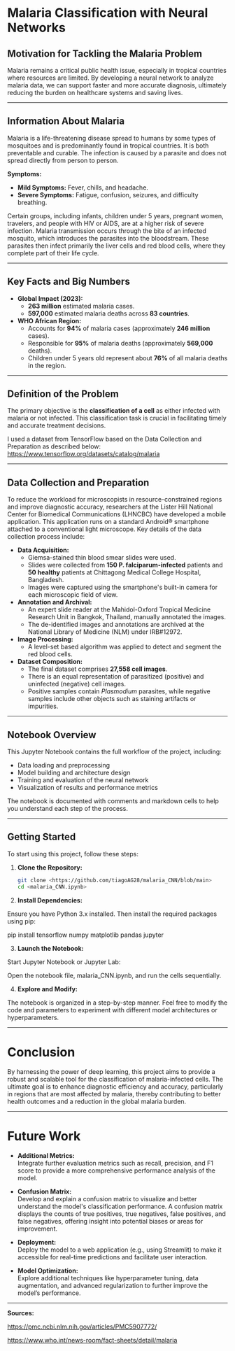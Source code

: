 # Malaria Classification with Neural Networks

## Motivation for Tackling the Malaria Problem

Malaria remains a critical public health issue, especially in tropical countries where resources are limited. By developing a neural network to analyze malaria data, we can support faster and more accurate diagnosis, ultimately reducing the burden on healthcare systems and saving lives.

---

## Information About Malaria

Malaria is a life-threatening disease spread to humans by some types of mosquitoes and is predominantly found in tropical countries. It is both preventable and curable. The infection is caused by a parasite and does not spread directly from person to person.

**Symptoms:**

- **Mild Symptoms:** Fever, chills, and headache.
- **Severe Symptoms:** Fatigue, confusion, seizures, and difficulty breathing.

Certain groups, including infants, children under 5 years, pregnant women, travelers, and people with HIV or AIDS, are at a higher risk of severe infection. Malaria transmission occurs through the bite of an infected mosquito, which introduces the parasites into the bloodstream. These parasites then infect primarily the liver cells and red blood cells, where they complete part of their life cycle.

---

## Key Facts and Big Numbers

- **Global Impact (2023):**
  - **263 million** estimated malaria cases.
  - **597,000** estimated malaria deaths across **83 countries**.
- **WHO African Region:**
  - Accounts for **94%** of malaria cases (approximately **246 million** cases).
  - Responsible for **95%** of malaria deaths (approximately **569,000** deaths).
  - Children under 5 years old represent about **76%** of all malaria deaths in the region.

---

## Definition of the Problem

The primary objective is the **classification of a cell** as either infected with malaria or not infected. This classification task is crucial in facilitating timely and accurate treatment decisions.

I used a dataset from TensorFlow based on the Data Collection and Preparation as described below: https://www.tensorflow.org/datasets/catalog/malaria

---

## Data Collection and Preparation

To reduce the workload for microscopists in resource-constrained regions and improve diagnostic accuracy, researchers at the Lister Hill National Center for Biomedical Communications (LHNCBC) have developed a mobile application. This application runs on a standard Android® smartphone attached to a conventional light microscope. Key details of the data collection process include:

- **Data Acquisition:**
  - Giemsa-stained thin blood smear slides were used.
  - Slides were collected from **150 P. falciparum-infected** patients and **50 healthy** patients at Chittagong Medical College Hospital, Bangladesh.
  - Images were captured using the smartphone's built-in camera for each microscopic field of view.
- **Annotation and Archival:**
  - An expert slide reader at the Mahidol-Oxford Tropical Medicine Research Unit in Bangkok, Thailand, manually annotated the images.
  - The de-identified images and annotations are archived at the National Library of Medicine (NLM) under IRB#12972.
- **Image Processing:**
  - A level-set based algorithm was applied to detect and segment the red blood cells.
- **Dataset Composition:**
  - The final dataset comprises **27,558 cell images**.
  - There is an equal representation of parasitized (positive) and uninfected (negative) cell images.
  - Positive samples contain _Plasmodium_ parasites, while negative samples include other objects such as staining artifacts or impurities.

---

## Notebook Overview

This Jupyter Notebook contains the full workflow of the project, including:

- Data loading and preprocessing
- Model building and architecture design
- Training and evaluation of the neural network
- Visualization of results and performance metrics

The notebook is documented with comments and markdown cells to help you understand each step of the process.

---

## Getting Started

To start using this project, follow these steps:

1. **Clone the Repository:**

   ```bash
   git clone <https://github.com/tiagoAG28/malaria_CNN/blob/main>
   cd <malaria_CNN.ipynb>

   ```

2. **Install Dependencies:**

Ensure you have Python 3.x installed. Then install the required packages using pip:

pip install tensorflow numpy matplotlib pandas jupyter

3. **Launch the Notebook:**

Start Jupyter Notebook or Jupyter Lab:

Open the notebook file, malaria_CNN.ipynb, and run the cells sequentially.

4. **Explore and Modify:**

The notebook is organized in a step-by-step manner. Feel free to modify the code and parameters to experiment with different model architectures or hyperparameters.

---


# Conclusion

By harnessing the power of deep learning, this project aims to provide a robust and scalable tool for the classification of malaria-infected cells. The ultimate goal is to enhance diagnostic efficiency and accuracy, particularly in regions that are most affected by malaria, thereby contributing to better health outcomes and a reduction in the global malaria burden.

---


# Future Work

- **Additional Metrics:**  
  Integrate further evaluation metrics such as recall, precision, and F1 score to provide a more comprehensive performance analysis of the model.

- **Confusion Matrix:**  
  Develop and explain a confusion matrix to visualize and better understand the model's classification performance. A confusion matrix displays the counts of true positives, true negatives, false positives, and false negatives, offering insight into potential biases or areas for improvement.

- **Deployment:**  
  Deploy the model to a web application (e.g., using Streamlit) to make it accessible for real-time predictions and facilitate user interaction.

- **Model Optimization:**  
  Explore additional techniques like hyperparameter tuning, data augmentation, and advanced regularization to further improve the model’s performance.

---


**Sources:**

https://pmc.ncbi.nlm.nih.gov/articles/PMC5907772/

https://www.who.int/news-room/fact-sheets/detail/malaria
